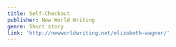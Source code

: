 ```yaml
---
title: Self-Checkout
publisher: New World Writing
genre: Short story
link: 'http://newworldwriting.net/elizabeth-wagner/'
---
```

